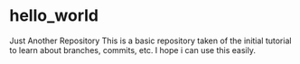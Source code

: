 # hello_world
Just Another Repository
This is a basic repository taken of the initial tutorial to learn about branches, commits, etc.
I hope i can use this easily.
